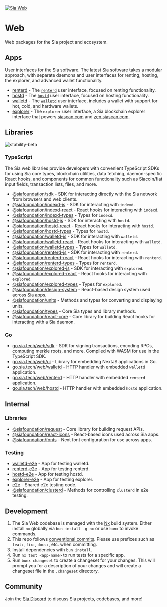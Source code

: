 [![Sia Web](https://sia.tech/assets/banners/sia-banner-web.png)](http://sia.tech)

# Web

Web packages for the Sia project and ecosystem.

## Apps

User interfaces for the Sia software. The latest Sia software takes a modular approach, with separate daemons and user interfaces for renting, hosting, the explorer, and advanced wallet functionality.

- [renterd](apps/renterd) - The [`renterd`](https://github.com/siafoundation/renterd) user interface, focused on renting functionality.
- [hostd](apps/hostd) - The [`hostd`](https://github.com/siafoundation/hostd) user interface, focused on hosting functionality.
- [walletd](apps/walletd) - The [`walletd`](https://github.com/siafoundation/walletd) user interface, includes a wallet with support for hot, cold, and hardware wallets.
- [explorer](apps/explorer) - The `explorer` user interface, a Sia blockchain explorer interface that powers [siascan.com](https://siascan.com) and [zen.siascan.com](https://zen.siascan.com).

## Libraries

![stability-beta](https://img.shields.io/badge/stability-beta-yellow.svg)

### TypeScript

The Sia web libraries provide developers with convenient TypeScript SDKs for using Sia core types, blockchain utilities, data fetching, daemon-specific React hooks, and components for common functionality such as Siacoin/fiat input fields, transaction lists, files, and more.

- [@siafoundation/sdk](libs/sdk) - SDK for interacting directly with the Sia network from browsers and web clients.
- [@siafoundation/indexd-js](libs/indexd-js) - SDK for interacting with `indexd`.
- [@siafoundation/indexd-react](libs/indexd-react) - React hooks for interacting with `indexd`.
- [@siafoundation/indexd-types](libs/indexd-types) - Types for `indexd`.
- [@siafoundation/hostd-js](libs/hostd-js) - SDK for interacting with `hostd`.
- [@siafoundation/hostd-react](libs/hostd-react) - React hooks for interacting with `hostd`.
- [@siafoundation/hostd-types](libs/hostd-types) - Types for `hostd`.
- [@siafoundation/walletd-js](libs/walletd-js) - SDK for interacting with `walletd`.
- [@siafoundation/walletd-react](libs/walletd-react) - React hooks for interacting with `walletd`.
- [@siafoundation/walletd-types](libs/walletd-types) - Types for `walletd`.
- [@siafoundation/renterd-js](libs/renterd-js) - SDK for interacting with `renterd`.
- [@siafoundation/renterd-react](libs/renterd-react) - React hooks for interacting with `renterd`.
- [@siafoundation/renterd-types](libs/renterd-types) - Types for `renterd`.
- [@siafoundation/explored-js](libs/explored-js) - SDK for interacting with `explored`.
- [@siafoundation/explored-react](libs/explored-react) - React hooks for interacting with `explored`.
- [@siafoundation/explored-types](libs/explored-types) - Types for `explored`.
- [@siafoundation/design-system](libs/design-system) - React-based design system used across Sia apps.
- [@siafoundation/units](libs/units) - Methods and types for converting and displaying units.
- [@siafoundation/types](libs/types) - Core Sia types and library methods.
- [@siafoundation/react-core](libs/react-core) - Core library for building React hooks for interacting with a Sia daemon.

### Go

- [go.sia.tech/web/sdk](sdk) - SDK for signing transactions, encoding RPCs, computing merkle roots, and more. Compiled with WASM for use in the TypeScript SDK.
- [go.sia.tech/web/ui](ui) - Library for embedding NextJS applications in Go.
- [go.sia.tech/web/walletd](walletd) - HTTP handler with embedded `walletd` application.
- [go.sia.tech/web/renterd](renterd) - HTTP handler with embedded `renterd` application.
- [go.sia.tech/web/hostd](hostd) - HTTP handler with embedded `hostd` application.

## Internal

### Libraries

- [@siafoundation/request](libs/request) - Core library for building request APIs.
- [@siafoundation/react-icons](libs/react-icons) - React-based icons used across Sia apps.
- [@siafoundation/fonts](libs/fonts) - Next font configuration for use across apps.

### Testing

- [walletd-e2e](apps/walletd-e2e) - App for testing walletd.
- [renterd-e2e](apps/renterd-e2e) - App for testing renterd.
- [hostd-e2e](apps/hostd-e2e) - App for testing hostd.
- [explorer-e2e](apps/explorer-e2e) - App for testing explorer.
- [e2e](libs/e2e) - Shared e2e testing code.
- [@siafoundation/clusterd](libs/clusterd) - Methods for controlling `clusterd` in e2e testing.

## Development

1. The Sia Web codebase is managed with the [Nx](https://nx.dev) build system. Either install `nx` globally via `bun install -g nx` or use `bunx` to invoke commands.
2. This repo follows [conventional commits](https://www.conventionalcommits.org/en/v1.0.0/#summary). Please use prefixes such as `feat:`, `fix:`, `docs:`, etc. when committing.
3. Install dependencies with `bun install`.
4. Run `nx test <app-name>` to run tests for a specific app.
5. Run `bunx changeset` to create a changeset for your changes. This will prompt you for a description of your changes and will create a changeset file in the `.changeset` directory.

## Community

Join the [Sia Discord](https://discord.gg/sia) to discuss Sia projects, codebases, and more!
